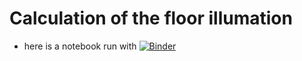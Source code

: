 # Calculation of the floor illumation

* here is a notebook run with [![Binder](https://mybinder.org/badge_logo.svg)](https://hub.gke.mybinder.org/user/2379-illuminance-id10qdsg/notebooks/illuminance_demonstration.ipynb)
